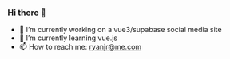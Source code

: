 ### Hi there 👋

- 🔭 I’m currently working on a vue3/supabase social media site
- 🌱 I’m currently learning vue.js
- 📫 How to reach me: ryanjr@me.com

